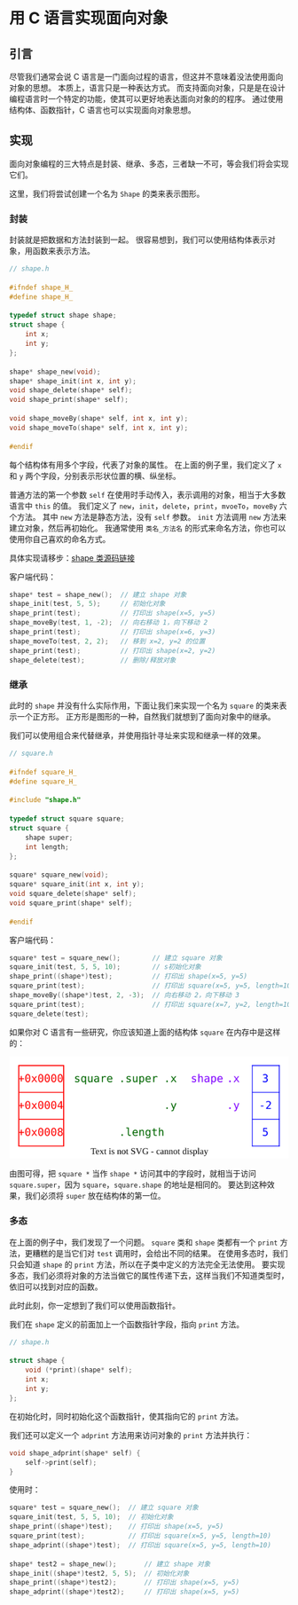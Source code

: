 # 用 C 语言实现面向对象

## 引言

尽管我们通常会说 C 语言是一门面向过程的语言，但这并不意味着没法使用面向对象的思想。
本质上，语言只是一种表达方式。
而支持面向对象，只是是在设计编程语言时一个特定的功能，使其可以更好地表达面向对象的的程序。
通过使用结构体、函数指针，C 语言也可以实现面向对象思想。

## 实现

面向对象编程的三大特点是封装、继承、多态，三者缺一不可，等会我们将会实现它们。

这里，我们将尝试创建一个名为 `Shape` 的类来表示图形。

### 封装

封装就是把数据和方法封装到一起。
很容易想到，我们可以使用结构体表示对象，用函数来表示方法。

```c
// shape.h

#ifndef shape_H_
#define shape_H_

typedef struct shape shape;
struct shape {
    int x;
    int y;
};

shape* shape_new(void);
shape* shape_init(int x, int y);
void shape_delete(shape* self);
void shape_print(shape* self);

void shape_moveBy(shape* self, int x, int y);
void shape_moveTo(shape* self, int x, int y);

#endif
```

每个结构体有用多个字段，代表了对象的属性。
在上面的例子里，我们定义了 `x` 和 `y` 两个字段，分别表示形状位置的横、纵坐标。

普通方法的第一个参数 `self` 在使用时手动传入，表示调用的对象，相当于大多数语言中 `this` 的值。
我们定义了 `new`，`init`，`delete`，`print`，`mvoeTo`，`moveBy` 六个方法。
其中 `new` 方法是静态方法，没有 `self` 参数。
`init` 方法调用 `new` 方法来建立对象，然后再初始化。
我通常使用 `类名_方法名` 的形式来命名方法，你也可以使用你自己喜欢的命名方式。

具体实现请移步：[shape 类源码链接](./src/shape.c)

客户端代码：

```c
shape* test = shape_new();  // 建立 shape 对象
shape_init(test, 5, 5);     // 初始化对象
shape_print(test);          // 打印出 shape(x=5, y=5)
shape_moveBy(test, 1, -2);  // 向右移动 1，向下移动 2
shape_print(test);          // 打印出 shape(x=6, y=3)
shape_moveTo(test, 2, 2);   // 移到 x=2, y=2 的位置
shape_print(test);          // 打印出 shape(x=2, y=2)
shape_delete(test);         // 删除/释放对象
```

### 继承

此时的 `shape` 并没有什么实际作用，下面让我们来实现一个名为 `square` 的类来表示一个正方形。
正方形是图形的一种，自然我们就想到了面向对象中的继承。

我们可以使用组合来代替继承，并使用指针寻址来实现和继承一样的效果。

```c
// square.h

#ifndef square_H_
#define square_H_

#include "shape.h"

typedef struct square square;
struct square {
    shape super;
    int length;
};

square* square_new(void);
square* square_init(int x, int y);
void square_delete(shape* self);
void square_print(shape* self);

#endif
```

客户端代码：

```c
square* test = square_new();        // 建立 square 对象
square_init(test, 5, 5, 10);        // s初始化对象
shape_print((shape*)test);          // 打印出 shape(x=5, y=5)
square_print(test);                 // 打印出 square(x=5, y=5, length=10)
shape_moveBy((shape*)test, 2, -3);  // 向右移动 2，向下移动 3
square_print(test);                 // 打印出 square(x=7, y=2, length=10)
square_delete(test);
```

如果你对 C 语言有一些研究，你应该知道上面的结构体 `square` 在内存中是这样的：

![内存示意图](./statics/pic01.svg)

由图可得，把 `square *` 当作 `shape *` 访问其中的字段时，就相当于访问 `square.super`，因为 `square`，`square.shape` 的地址是相同的。
要达到这种效果，我们必须将 `super` 放在结构体的第一位。

### 多态

在上面的例子中，我们发现了一个问题。
`square` 类和 `shape` 类都有一个 `print` 方法，更糟糕的是当它们对 `test` 调用时，会给出不同的结果。
在使用多态时，我们只会知道 `shape` 的 `print` 方法，所以在子类中定义的方法完全无法使用。
要实现多态，我们必须将对象的方法当做它的属性传递下去，这样当我们不知道类型时，依旧可以找到对应的函数。

此时此刻，你一定想到了我们可以使用函数指针。

我们在 `shape` 定义的前面加上一个函数指针字段，指向 `print` 方法。

```c
// shape.h

struct shape {
    void (*print)(shape* self);
    int x;
    int y;
};
```

在初始化时，同时初始化这个函数指针，使其指向它的 `print` 方法。

我们还可以定义一个 `adprint` 方法用来访问对象的 `print` 方法并执行：

```c
void shape_adprint(shape* self) {
    self->print(self);
}
```

使用时：
```c
square* test = square_new();  // 建立 square 对象
square_init(test, 5, 5, 10);  // 初始化对象
shape_print((shape*)test);    // 打印出 shape(x=5, y=5)
square_print(test);           // 打印出 square(x=5, y=5, length=10)
shape_adprint((shape*)test);  // 打印出 square(x=5, y=5, length=10)

shape* test2 = shape_new();       // 建立 shape 对象
shape_init((shape*)test2, 5, 5);  // 初始化对象
shape_print((shape*)test2);       // 打印出 shape(x=5, y=5)
shape_adprint((shape*)test2);     // 打印出 shape(x=5, y=5)
```